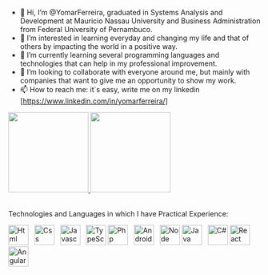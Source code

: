 - 👋 Hi, I’m @YomarFerreira, graduated in Systems Analysis and Development at Mauricio Nassau University and Business Administration from Federal University of Pernambuco.
- 👀 I’m interested in learning everyday and changing my life and that of others by impacting the world in a positive way.
- 🌱 I’m currently learning several programming languages and technologies that can help in my professional improvement.
- 💞️ I’m looking to collaborate with everyone around me, but mainly with companies that want to give me an opportunity to show my work.
- 📫 How to reach me: it`s easy, write me on my linkedin [https://www.linkedin.com/in/yomarferreira/]

<div>
  <a href="https://github.com/YomarFerreira">
  <img height="160em" src="https://github-readme-stats.vercel.app/api?username=YomarFerreira&show_icons=true&theme=dark&include_all_commits=true&count_private=true"/>
  <img height="160em" src="https://github-readme-stats.vercel.app/api/top-langs/?username=YomarFerreira&layout=compact&langs_count=7&theme=dark"/></a>
</div>

<br/>  


Technologies and Languages ​​in which I have Practical Experience:
<div>
  <a href="https://github.com/YomarFerreira?tab=repositories"><img alt="Html" height="40" src="https://user-images.githubusercontent.com/91606858/169172432-0f6bd447-b2d9-4f79-8795-c87132f3ea02.png"></a> &nbsp;
  <a href="https://github.com/YomarFerreira?tab=repositories"><img alt="Css" height="40" src="https://user-images.githubusercontent.com/91606858/169172481-4591165e-e51c-414d-931d-1408bac91dfa.png"></a> &nbsp;
  <a href="https://github.com/YomarFerreira?tab=repositories"><img alt="Javascript" height="40" src="https://user-images.githubusercontent.com/91606858/169171960-a0d93da4-fc65-4a17-95b9-d1672830fb4d.png"></a> &nbsp;
  <a href="https://github.com/YomarFerreira?tab=repositories"><img alt="TypeScript Js" height="40" src="https://github.com/YomarFerreira/YomarFerreira/assets/91606858/aa24b9c3-c213-4adc-938b-ae7822f9853b"></a>
  <a href="https://github.com/YomarFerreira?tab=repositories"><img alt="Php" height="40" src="https://user-images.githubusercontent.com/91606858/169374254-fd3e145d-cca5-4f97-a4f2-4702e432ec2b.png"></a> &nbsp;
  <a href="https://github.com/YomarFerreira?tab=repositories"><img alt="Android" height="40" src="https://user-images.githubusercontent.com/91606858/169172023-a9f88a3c-da46-4379-9edc-9f289ab9168a.png"></a> &nbsp;
  <a href="https://github.com/YomarFerreira?tab=repositories"><img alt="Node Js" height="40" src="https://github.com/YomarFerreira/YomarFerreira/assets/91606858/f7bf7240-608a-4af4-ac8d-c5c11420b9dd"></a>
  <a href="https://github.com/YomarFerreira?tab=repositories"><img alt="Java" height="40" src="https://user-images.githubusercontent.com/91606858/169171993-3f3421d3-4cd5-48e5-b551-f0278585d9ed.png"></a> &nbsp;
  <a href="https://github.com/YomarFerreira?tab=repositories"><img alt="C#" height="40" src="https://github.com/YomarFerreira/YomarFerreira/assets/91606858/d7cc08d6-eff5-431f-b86f-39a3d4c94bd6"></a>
  <a href="https://github.com/YomarFerreira?tab=repositories"><img alt="React" height="40" src="https://user-images.githubusercontent.com/91606858/169172054-fb31adea-9ff7-484f-8861-a02568ce16b4.png"></a> &nbsp;
  <a href="https://github.com/YomarFerreira?tab=repositories"><img alt="Angular" height="40" src="https://user-images.githubusercontent.com/91606858/169172074-d0c01888-4cfc-4b43-ba71-1374fc354ef1.png"></a>



<!---
YomarFerreira/YomarFerreira is a ✨ special ✨ repository because its `README.md` (this file) appears on your GitHub profile.
You can click the Preview link to take a look at your changes.
--->
